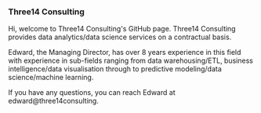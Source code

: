### Three14 Consulting

Hi, welcome to Three14 Consulting's GitHub page. Three14 Consulting provides data analytics/data science services on a contractual basis. 

Edward, the Managing Director, has over 8 years experience in this field with experience in sub-fields ranging from data warehousing/ETL, business intelligence/data visualisation through to predictive modeling/data science/machine learning.

If you have any questions, you can reach Edward at edward@three14consulting.

<!--
**three14consulting/three14consulting** is a ✨ _special_ ✨ repository because its `README.md` (this file) appears on your GitHub profile.

Here are some ideas to get you started:

- 🔭 I’m currently working on ...
- 🌱 I’m currently learning ...
- 👯 I’m looking to collaborate on ...
- 🤔 I’m looking for help with ...
- 💬 Ask me about ...
- 📫 How to reach me: ...
- 😄 Pronouns: ...
- ⚡ Fun fact: ...
-->
